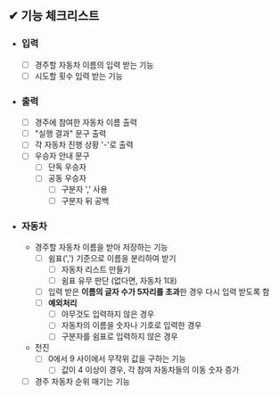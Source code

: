 ## ✔ 기능 체크리스트
+ ### 입력
  - [ ] 경주할 자동차 이름의 입력 받는 기능
  - [ ] 시도할 횟수 입력 받는 기능
+ ### 출력
  - [ ] 경주에 참여한 자동차 이름 출력
  - [ ] "실행 결과" 문구 출력
  - [ ] 각 자동차 진행 상황 '-'로 출력
  - [ ] 우승자 안내 문구
    - [ ] 단독 우승자 
    - [ ] 공동 우승자
      - [ ] 구분자 ',' 사용
      - [ ] 구분자 뒤 공백
+ ### 자동차
  - 경주할 자동차 이름을 받아 저장하는 기능
    - [ ] 쉼표(',') 기준으로 이름을 분리하여 받기
      - [ ] 자동차 리스트 만들기
      - [ ] 쉼표 유무 판단 (없다면, 자동차 1대)
    - [ ] 입력 받은 **이름의 글자 수가 5자리를 초과**한 경우 다시 입력 받도록 함
    - [ ] **예외처리**
      - [ ] 아무것도 입력하지 않은 경우
      - [ ] 자동차의 이름을 숫자나 기호로 입력한 경우
      - [ ] 구분자를 쉼표로 입력하지 않은 경우
  - 전진
    - [ ] 0에서 9 사이에서 무작위 값을 구하는 기능
      - [ ] 값이 4 이상이 경우, 각 참여 자동차들의 이동 숫자 증가
  - [ ] 경주 자동차 순위 매기는 기능